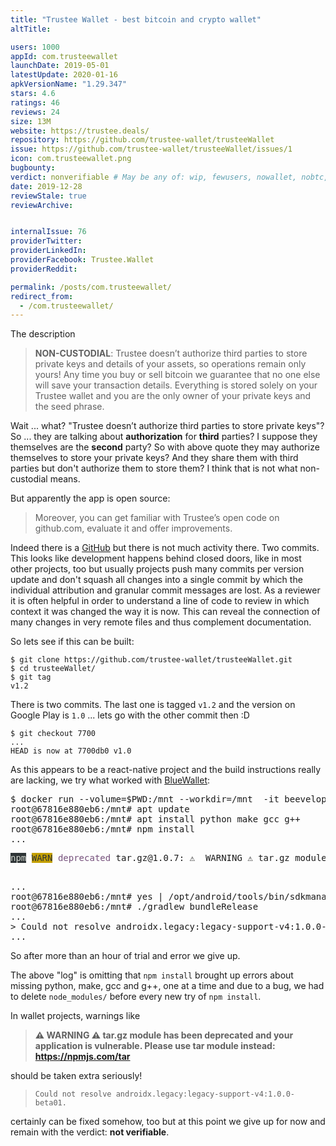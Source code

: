 ```yaml
---
title: "Trustee Wallet - best bitcoin and crypto wallet"
altTitle: 

users: 1000
appId: com.trusteewallet
launchDate: 2019-05-01
latestUpdate: 2020-01-16
apkVersionName: "1.29.347"
stars: 4.6
ratings: 46
reviews: 24
size: 13M
website: https://trustee.deals/
repository: https://github.com/trustee-wallet/trusteeWallet
issue: https://github.com/trustee-wallet/trusteeWallet/issues/1
icon: com.trusteewallet.png
bugbounty: 
verdict: nonverifiable # May be any of: wip, fewusers, nowallet, nobtc, custodial, nosource, nonverifiable, verifiable, bounty
date: 2019-12-28
reviewStale: true
reviewArchive:


internalIssue: 76
providerTwitter: 
providerLinkedIn: 
providerFacebook: Trustee.Wallet
providerReddit: 

permalink: /posts/com.trusteewallet/
redirect_from:
  - /com.trusteewallet/
---
```



The description

> **NON-CUSTODIAL**: Trustee doesn’t authorize third parties to store private
  keys and details of your assets, so operations remain only yours!
  Any time you buy or sell bitcoin we guarantee that no one else will save your
  transaction details. Everything is stored solely on your Trustee wallet and
  you are the only owner of your private keys and the seed phrase.

Wait ... what? "Trustee doesn’t authorize third parties to store private keys"?
So ... they are talking about **authorization** for **third** parties? I suppose
they themselves are the **second** party? So with above quote they may authorize
themselves to store your private keys? And they share them with third parties
but don't authorize them to store them? I think that is not what non-custodial
means.

But apparently the app is open source:

> Moreover, you can get familiar with Trustee’s open code on github.com,
  evaluate it and offer improvements.

Indeed there is a [GitHub](https://github.com/trustee-wallet/trusteeWallet) but
there is not much activity there. Two commits. This looks like development
happens behind closed doors, like in most other projects, too but usually
projects push many commits per version update and don't squash all changes into
a single commit by which the individual attribution and granular commit messages
are lost. As a reviewer it is often helpful in order to understand a line of code
to review in which context it was changed the way it is now. This can reveal the
connection of many changes in very remote files and thus complement documentation.

So lets see if this can be built:

```
$ git clone https://github.com/trustee-wallet/trusteeWallet.git
$ cd trusteeWallet/
$ git tag
v1.2
```

There is two commits. The last one is tagged `v1.2` and the version on Google
Play is `1.0` ... lets go with the other commit then :D

```
$ git checkout 7700
...
HEAD is now at 7700db0 v1.0
```

As this appears to be a react-native project and the build instructions really
are lacking, we try what worked with [BlueWallet](/bluewallet/):

<div class="language-plaintext highlighter-rouge">
<div class="highlight">
<pre class="highlight">
$ docker run --volume=$PWD:/mnt --workdir=/mnt  -it beevelop/cordova bash
root@67816e880eb6:/mnt# apt update
root@67816e880eb6:/mnt# apt install python make gcc g++
root@67816e880eb6:/mnt# npm install
...
<pre><span style="background-color:#2E3436"><font color="#D3D7CF">npm</font></span> <span style="background-color:#C4A000"><font color="#2E3436">WARN</font></span> <font color="#75507B">deprecated</font> tar.gz@1.0.7: ⚠️  WARNING ⚠️ tar.gz module has been deprecated and your application is vulnerable. Please use tar module instead: https://npmjs.com/tar
</pre>
...
root@67816e880eb6:/mnt# yes | /opt/android/tools/bin/sdkmanager "build-tools;28.0.3"
root@67816e880eb6:/mnt# ./gradlew bundleRelease
...
> Could not resolve androidx.legacy:legacy-support-v4:1.0.0-beta01.
...
</pre>
</div>
</div>

So after more than an hour of trial and error we give up.

The above "log" is omitting that `npm install` brought up errors about missing 
python, make, gcc and g++, one at a time and due to a bug, we had to delete
`node_modules/` before every new try of `npm install`.

In wallet projects, warnings like

> **⚠️  WARNING ⚠️ tar.gz module has been
deprecated and your application is vulnerable. Please use tar module instead:
https://npmjs.com/tar**

should be taken extra seriously!

> `Could not resolve androidx.legacy:legacy-support-v4:1.0.0-beta01.`

certainly can be fixed somehow, too but at this point we give up for now and
remain with the verdict: **not verifiable**.
